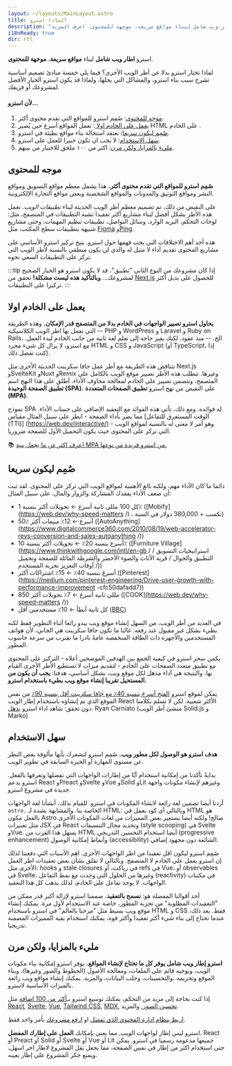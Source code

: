 ```yaml
---
layout: ~/layouts/MainLayout.astro
title: لماذا استرو?
description: "استرو اطار ويب شامل لبناء مواقع سريعة، موجهة للمحتوى. اعرف المزيد."
i18nReady: true
dir: rtl
---
```


استرو **اطار ويب شامل** لبناء **مواقع سريعة**، **موجهة للمحتوى**.


لماذا تختار استرو بدلا عن أطر الويب اﻷخرى؟ فيما يلي خمسة مبادئ تصميم أساسية تشرح سبب بناء استرو، والمشاكل التي يحلها، ولماذا قد يكون استرو الخيار الأفضل لمشروعك أو فريقك.

#### لأن استرو...

1. [موجه للمحتوى](#content-focused): صُمِم استرو للمواقع التي تقدم محتوى أكثر.
2. [يعمل على الخادم اولا ](#server-first): تعمل المواقع أسرع حين يُصير HTML على الخادم .
3. [صُمِم ليكون سريعا](#fast-by-default): نعتقد استحالة بناء مواقع بطيئة في استرو.
4. [سهل الاستخدام](#easy-to-use): لا يجب ان تكون خبيرا للعمل على استرو.
5. [مليء بالمزايا، ولكن مرن](#fully-featured-but-flexible): اكثر من ١٠٠ ملحق للاختيار من بينهم.

## موجه للمحتوى

**صُمِم استرو للمواقع التي تقدم محتوى أكثر.** هذا يشمل معظم مواقع التسويق ومواقع النشر ومواقع التوثيق والمدونات والمواقع الشخصية وبعض مواقع التجارة الإلكترونية.

على النقيض من ذلك، تم تصميم معظم أطر الويب الحديثة لبناء *تطبيقات الويب*. تعمل هذه الأطر بشكل أفضل لبناء مشاريع أكثر تعقيدا تشبه التطبيقات في المتصفح، مثل: لوحات التحكم، البريد الوارد، وسائل التواصل، تطبيقات تنظيم المهمات، وحتى مشاريع شبيهة بتطبيقات سطح المكتب، مثل [Figma](https://figma.com/) و[Ping](https://ping.gg/).

هذه أحد أهم الاختلافات التي يجب فهمها حول استرو. يتيح تركيز استرو الأساسي على مشاريع المحتوى تقديم أداء لا مثيل له والذي لن يكون منطقي بالنسبة لأطر الويب التي تركز على التطبيقات السعي نحوه.

:::tip
إذا كان مشروعك من النوع الثاني "تطبيق"، قد لا يكون استرو هو الخيار الصحيح لمشروعك... **وبالتأكيد هذه ليست مشكلة!** تحقق من [Next.js](https://nextjs.org/) للحصول على بديل أكثر تركيزا على التطبيقات.
:::


## يعمل على الخادم اولا

**يحاول استرو تصيير الواجهات في الخادم بدلا من المتصفح قدر الإمكان.** وهذه الطريقة التي تعمل بها اطر الويب الكلاسيكية -- PHP و WordPress و Laravel و Ruby on Rails، الخ. -- منذ عقود. لكنك بغير حاجة إلى تعلم لغة ثانية من جانب الخادم لبدء العمل. مع استرو، لا يزال كل شيء مجرد HTML و CSS و JavaScript (أو TypeScript، إذا كنت تفضل ذلك).

تتناقض هذه الطريقة مع أطر عمل جافا سكريبت الحديثة الأخرى مثل Next.js وSvelteKit وNuxt وRemix وغيرها. تتطلب هذه الأطر تصيير موقع الويب بالكامل على المتصفح، وتتضمن تصيير على الخادم لمعالجة مخاوف الأداء. أطلق على هذا النهج اسم **تطبيق الصفحة الوحيدة (SPA)**، على النقيض من نهج استرو **تطبيق الصفحات المتعددة (MPA)**.

نموذج SPA له فوائده. ومع ذلك، تأتي هذه الفوائد مع التعقيد الإضافي على حساب الأداء. مما يضر بأداء الصفحة - انظر على سبيل المثال مقياس [الوقت المستغرق للتفاعل (TTI)] (https://web.dev/interactive/) - وهو أمر لا معنى له بالنسبة لمواقع الويب التي تركز على المحتوى حيث يكون التحميل الأول للصفحة ضروريا.

📚 [اعرف اكثر عن ما يجعل بنية MPA من استرو فريدة من نوعها.](/ar/concepts/mpa-vs-spa/)


## صُمِم ليكون سريعا

دائما ما كان الأداء مهم، ولكنه *بالغ الأهمية* لمواقع الويب التي تركز على المحتوى. لقد ثبت أن ضعف الأداء يفقدك المشاركة والزوار والمال. على سبيل المثال:

- كل 100 مللي ثانية أسرع ← تحويلات أكثر بنسبة 1٪ ([Mobify](https://web.dev/why-speed-matters /) ، تكسب + 380,000 دولار في السنة)
- 50٪ أسرع ← 12٪ مبيعات أكثر ([AutoAnything](https://www.digitalcommerce360.com/2010/08/19/web-accelerator-revs-conversion-and-sales-autoanything /))
- أسرع بنسبة 20٪ ← تحويلات أكثر بنسبة 10٪ ([Furniture Village](https://www.thinkwithgoogle.com/intl/en-gb / استراتيجيات التسويق / التطبيق والجوال / قرية الأثاث والضوء الأخضر والشرطة المائلة للصفحة وتحميل أوقات التعزيز تجربة المستخدم /))
- أسرع بنسبة 40٪ ← 15٪ اشتراكات أكثر ([Pinterest](https://medium.com/pinterest-engineering/Drive-user-growth-with-performance-improvement -cfc50dafadd7))
- 850 مللي ثانية أسرع ← 7٪ تحويلات أكثر ([COOK](https://web.dev/why-speed-matters /))
- كل ثانية أبطأ ← 10٪ مستخدمين أقل ([BBC](https://www.creativebloq.com/features/how-the-bbc-builds-websites-that-scale))

في العديد من أطر الويب، من السهل إنشاء موقع ويب يبدو رائعا أثناء التطوير فقط لكنه بطيء بشكل غير مقبول عند رفعه. غالبا ما تكون جافا سكريبت هي الجاني، لأن هواتف المستخدمين والأجهزة ذات الطاقة المنخفضة عامةً نادرا ما تقترب من سرعة حاسوب المطور.

يكمن سحر استرو في كيفية الجمع بين الهدفين الموضحين أعلاه - التركيز على المحتوى مع تطبيق متعدد الصفحات على الخادم - لتقديم ميزات لا تستطيع الأطر الأخرى القيام بها. والنتيجة هي أداء مذهل لكل موقع ويب، بشكل أساسي، هدفنا: **يجب أن يكون من المستحيل تقريبا إنشاء موقع ويب بطيء باستخدام استرو.**

يمكن لموقع استرو [الفتح أسرع بنسبة 40٪ مع جافا سكريبت أقل بنسبة 90٪](https://twitter.com/t3dotgg/status/1437195415439360003) من نفس الموقع الذي تم إنشاؤه باستخدام إطار الويب React الأكثر شعبية. لكن لا تسلم بكلامنا دون تحقق: شاهد اداء استرو  [يذهل](https://youtu.be/2ZEMb_H-LYE?t=8163).
 Ryan Carniato (منشئ أطر الويب Solid.js و Marko)

## سهل الاستخدام

**هدف استرو هو الوصول لكل مطور ويب.** صُمِم استرو لتشعرك بأنها مألوفة بغض النظر عن مستوى المهارة أو الخبرة السابقة في تطوير الويب.

بدايةً تأكدنا من إمكانية استخدام أيًا من إطارات الواجهات التي تفضلها وتعرفها بالفعل. استرو يدعم React وPreact وSvelte وVue وSolid وLit وغيرهم لإنشاء مكونات واجهة جديدة في مشروع استرو.

أردنا أيضا تضمين لغة رائعة لانشاء المكونات في استرو. للقيام بذلك، أنشأنا لغة الواجهات `astro.` الخاصة بنا. والمشابهة بشدة لـ HTML: وبالتالي أي كود يعمل في HTML هو بالفعل مكون Astro صالح! ولكنه أيضا يستعير بعض المميزات من لغات المكونات الأخرى مثل تعبيرات JSX في React وتحديد مجال التنسيقات (style scooping) في Svelte وVue. يسهل هذا القرب من HTML أيضا استخدام التحسين التدريجي (progressive enhancement) وأنماط إمكانية الوصول (accessibility) الشائعة دون مجهود إضافي.

صُمِم استرو ليكون اقل تعقيدا من اطر الواجهات الأخرى. اهم الأسباب التي دفعتنا لذلك إن استرو يعمل على الخادم لا المتصفح. وبالتالي لا تقلق بشأن بعض تعقيدات اطر العمل الأخرى مثل: hooks و stale closures في رياكت، أو refs في Vue، أو observables في Svelte، وغيرها من الحلول التي وجدت مع نمط التفاعل (reactivity) في مكتبات الواجهات. لا يوجد تفاعل على الخادم، لذلك يذهب كل هذا التعقيد.

أحد أقوالنا المفضلة هو: **نسمح بالتعقيد.** صممنا استرو لإزالة أكبر قدر ممكن من "التعقيدات المطلوبة" من تجربة المطور، خاصة عند الاستخدام لأول مرة. يمكنك إنشاء موقع ويب بسيط مثل "مرحبا بالعالم" في استرو باستخدام HTML و CSS فقط. بعد ذلك، عندما تحتاج إلى بناء شيء أكثر تعقيدا وأكثر قوة، يمكنك استخدام بقية المميزات المضمنة تدريجيا.

## مليء بالمزايا، ولكن مرن

**استرو إطار ويب شامل يوفر كل ما تحتاج لإنشاء المواقع.** يوفر استرو إمكانية بناء مكونات الويب، وتوجيه قائم على الملفات، ومعالجة الأصول (الخطوط والصور وغيرها)، وبناء الموقع وتحزيمه ،والتحسينات، وجلب البيانات، والمزيد. يمكنك إنشاء مواقع ويب رائعة بالميزات الأساسية لاسترو.


إذا كنت بحاجة إلى مزيد من التحكم، يمكنك توسيع استرو بـ[أكثر من 100 اضافة](https://astro.build/integrations/) مثل [React](https://www.npmjs.com/package/@astrojs/react), [Svelte](https://www.npmjs.com/package/@astrojs/svelte), [Vue](https://www.npmjs.com/package/@astrojs/vue), [Tailwind CSS](https://www.npmjs.com/package/@astrojs/tailwind), [MDX](https://www.npmjs.com/package/@astrojs/mdx), [تحسين الصور](https://www.npmjs.com/package/@astrojs/image),  والمزيد.

 [اربط بنظام إدارة المحتوى الذي تفضل](https://astro.build/integrations/) او [ارفع مشروعك](/ar/guides/deploy/) بأمر واحد فقط.

استرو ليس إطار لواجهات الويب, مما يعني  بإمكانك **العمل على إطارك المفضل**. React أو Preact أو Solid أو Svelte أو Vue أو Lit جميعها مدعومة رسميا في استرو. يمكن حتى استخدام اكثر من إطار في نفس الصفحة، مما يجعل  نقل المشروع لاطار اخر اسهل، ويمنع حكر المشروع على إطار بعينه.
